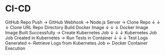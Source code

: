 # CI-CD

GitHub Repo Push → GitHub Webhook → Node.js Server → Clone Repo
     ↓                              ↓                          ↓
  Clone URL                    Repo Directory            Build Docker Image
     ↓                              ↓                          ↓
   Docker Image              Image Built Successfully → Create Kubernetes Job
     ↓                              ↓                          ↓
  Kubernetes Job          Job Created in Kubernetes → Run Tests in Container
     ↓                              ↓                          ↓
 Test Logs Generated ← Retrieve Logs from Kubernetes Job ← Docker Container Execution
